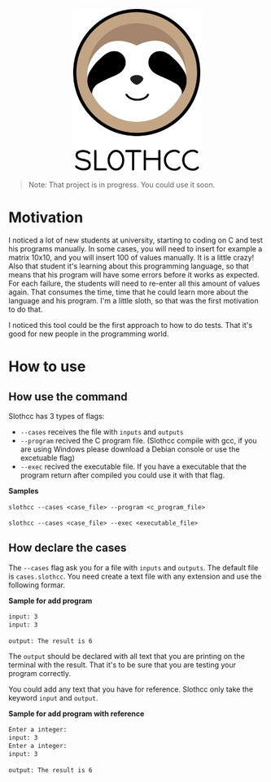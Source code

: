 <p align="center">
  <img
    width="250"
    src="./media/Slothcc.svg"
    alt="Slothcc – Easy way to test a console program"
  />
</p>

> Note: That project is in progress. You could use it soon.

# Motivation
I noticed a lot of new students at university, starting to coding on C and test his programs manually. In some cases, you will need to insert for example a matrix 10x10, and you will insert 100 of values manually. It is a little crazy! Also that student it's learning about this programming language, so that means that his program will have some errors before it works as expected. For each failure, the students will need to re-enter all this amount of values again. That consumes the time, time that he could learn more about the language and his program.
I'm a little sloth, so that was the first motivation to do that. 

I noticed this tool could be the first approach to how to do tests. That it's good for new people in the programming world.

# How to use

## How use the command

Slothcc has 3 types of flags:
 - `--cases` receives the file with `inputs` and `outputs`
 - `--program` recived the C program file. (Slothcc compile with gcc, if you are using Windows please download a Debian console or use the excetuable flag)
 - `--exec` recived the executable file. If you have a executable that the program return after compiled you could use it with that flag.

**Samples**

`slothcc --cases <case_file> --program <c_program_file>`

`slothcc --cases <case_file> --exec <executable_file>`

## How declare the cases

The `--cases` flag ask you for a file with `inputs` and `outputs`. The default file is `cases.slothcc`.
You need create a text file with any extension and use the following formar.

**Sample for add program**
```
input: 3
input: 3

output: The result is 6
```

The `output` should be declared with all text that you are printing on the terminal with the result.
That it's to be sure that you are testing your program correctly.

You could add any text that you have for reference. Slothcc only take the keyword `input` and `output`.

**Sample for add program with reference**
```
Enter a integer:
input: 3
Enter a integer:
input: 3

output: The result is 6
```
